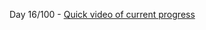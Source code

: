 Day 16/100 - [Quick video of current progress](https://twitter.com/typely_stricted/status/1264758176844480514)
